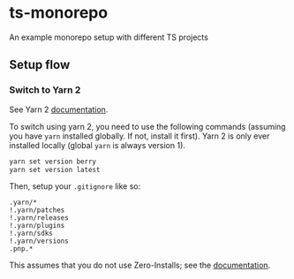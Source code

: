 # ts-monorepo
An example monorepo setup with different TS projects

## Setup flow

### Switch to Yarn 2

See Yarn 2 [documentation](https://yarnpkg.com/getting-started).

To switch using yarn 2, you need to use the following commands (assuming you have
`yarn` installed globally. If not, install it first). Yarn 2 is only ever
installed locally (global `yarn` is always version 1).

```sh
yarn set version berry
yarn set version latest
```

Then, setup your `.gitignore` like so:

```
.yarn/*
!.yarn/patches
!.yarn/releases
!.yarn/plugins
!.yarn/sdks
!.yarn/versions
.pnp.*
```

This assumes that you do not use Zero-Installs; see the
[documentation](https://yarnpkg.com/getting-started/qa#which-files-should-be-gitignored).
